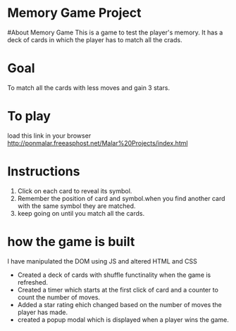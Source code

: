 # Memory Game Project

#About Memory Game
This is a game to test the player's memory. It has a deck of cards in which the  player has to match all the crads.

# Goal
To match all the cards with less moves and gain 3 stars.

# To play 
load this link in your browser http://ponmalar.freeasphost.net/Malar%20Projects/index.html

# Instructions 
1. Click on each card to reveal its symbol.
2. Remember the position of card and symbol.when you find another card with the same symbol they are matched.
3. keep going on until you match all the cards.

# how the game is built
I have manipulated the DOM using JS and altered HTML and CSS
* Created a deck of cards with shuffle functinality when the game is refreshed.
* Created a timer which starts at the first click of card and a counter to count the number of moves.
* Added a star rating ehich changed based on the number of moves the player has made.
* created a popup modal which is displayed when a player wins the game.